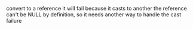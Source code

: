 convert to a reference
it will fail because it casts to another
the reference can't be NULL by definition, so it needs another way
to handle the cast failure

